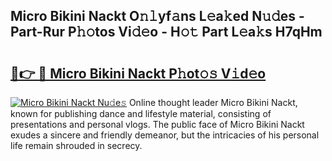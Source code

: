 ## Micro Bikini Nackt O𝚗𝚕yf𝚊ns L𝚎a𝚔ed N𝚞𝚍es - Part-Rur P𝚑𝚘tos Vi𝚍𝚎o - H𝚘𝚝 Part L𝚎a𝚔s H7qHm

# <h2><a href="http://kf09vm.oniu.top/?m=Micro+Bikini+Nackt">🔗👉 🔴 Micro Bikini Nackt P𝚑ot𝚘𝚜 V𝚒d𝚎o</a></h2>

[![Micro Bikini Nackt Nu𝚍e𝚜](https://i.imgur.com/0qMVB7G.gif)](http://kf09vm.oniu.top/?m=Micro+Bikini+Nackt)
Online thought leader Micro Bikini Nackt, known for publishing dance and lifestyle material, consisting of presentations and personal vlogs. The public face of Micro Bikini Nackt exudes a sincere and friendly demeanor, but the intricacies of his personal life remain shrouded in secrecy.  
